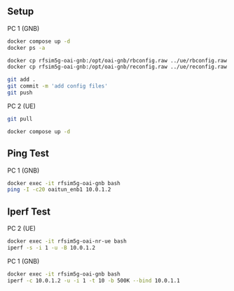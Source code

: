 ## Setup

PC 1 (GNB)
```bash
docker compose up -d
docker ps -a

docker cp rfsim5g-oai-gnb:/opt/oai-gnb/rbconfig.raw ../ue/rbconfig.raw
docker cp rfsim5g-oai-gnb:/opt/oai-gnb/reconfig.raw ../ue/reconfig.raw

git add .
git commit -m 'add config files'
git push
```

PC 2 (UE)
```bash
git pull

docker compose up -d
```

## Ping Test

PC 1 (GNB)
```bash
docker exec -it rfsim5g-oai-gnb bash
ping -I -c20 oaitun_enb1 10.0.1.2
```

## Iperf Test

PC 2 (UE)
```bash
docker exec -it rfsim5g-oai-nr-ue bash
iperf -s -i 1 -u -B 10.0.1.2
```

PC 1 (GNB)
```bash
docker exec -it rfsim5g-oai-gnb bash
iperf -c 10.0.1.2 -u -i 1 -t 10 -b 500K --bind 10.0.1.1
```